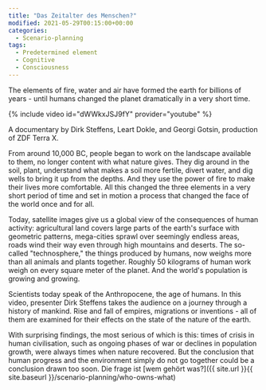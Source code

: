 ```yaml
---
title: "Das Zeitalter des Menschen?"
modified: 2021-05-29T00:15:00+00:00
categories:
  - Scenario-planning
tags:
  - Predetermined element
  - Cognitive
  - Consciousness
---
```

The elements of fire, water and air have formed the earth for billions of years - until humans changed the planet dramatically in a very short time. 

{% include video id="dWWkxJSJ9fY" provider="youtube" %}

A documentary by Dirk Steffens, Leart Dokle, and Georgi Gotsin, production of ZDF Terra X.

From around 10,000 BC, people began to work on the landscape available to them, no longer content with what nature gives. They dig around in the soil, plant, understand what makes a soil more fertile, divert water, and dig wells to bring it up from the depths. And they use the power of fire to make their lives more comfortable. All this changed the three elements in a very short period of time and set in motion a process that changed the face of the world once and for all.

Today, satellite images give us a global view of the consequences of human activity: agricultural land covers large parts of the earth's surface with geometric patterns, mega-cities sprawl over seemingly endless areas, roads wind their way even through high mountains and deserts. The so-called "technosphere," the things produced by humans, now weighs more than all animals and plants together. Roughly 50 kilograms of human work weigh on every square meter of the planet. And the world's population is growing and growing. 

Scientists today speak of the Anthropocene, the age of humans. In this video, presenter Dirk Steffens takes the audience on a journey through a history of mankind. Rise and fall of empires, migrations or inventions - all of them are examined for their effects on the state of the nature of the earth.

With surprising findings, the most serious of which is this: times of crisis in human civilisation, such as ongoing phases of war or declines in population growth, were always times when nature recovered. But the conclusion that human progress and the environment simply do not go together could be a conclusion drawn too soon. Die frage ist [wem gehört was?]({{ site.url }}{{ site.baseurl }}/scenario-planning/who-owns-what)